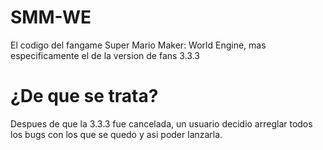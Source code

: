 # SMM-WE
El codigo del fangame Super Mario Maker: World Engine, mas especificamente el de la version de fans 3.3.3

# ¿De que se trata?

Despues de que la 3.3.3 fue cancelada, un usuario decidio arreglar todos los bugs con los que se quedo y asi poder lanzarla.

